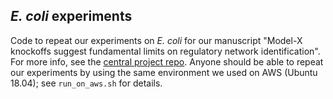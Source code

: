 ## *E. coli* experiments

Code to repeat our experiments on *E. coli* for our manuscript "Model-X knockoffs suggest fundamental limits on regulatory network identification". For more info, see the [central project repo](https://github.com/ekernf01/transcriptome_knockoffs). Anyone should be able to repeat our experiments by using the same environment we used on AWS (Ubuntu 18.04); see `run_on_aws.sh` for details. 
